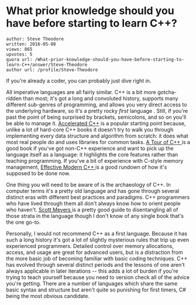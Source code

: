 # What prior knowledge should you have before starting to learn C++?

	author: Steve Theodore
	written: 2016-05-08
	views: 865
	upvotes: 5
	quora url: /What-prior-knowledge-should-you-have-before-starting-to-learn-C++/answer/Steve-Theodore
	author url: /profile/Steve-Theodore


If you're already a coder, you can probably just dive right in.

 All imperative languages are all fairly similar. C++ is a bit more gotcha-ridden than most; it's got a long and convoluted history, supports many different sub-genres of programming, and allows you very direct access to the underlying hardware, so it's a pretty rocky _first_  language . Still, if you're past the point of being surprised by brackets, semicolons, and so on you'll be able to manage it. [Accelerated C++](http://amzn.to/1rIsVKR) is a popular starting point because, unlike a lot of hard-core C++ books it doesn't try to walk you through implementing every data structure and algorithm from scratch: it does what most real people do and uses libraries for common tasks. [A Tour of C++ ](http://amzn.to/1rBZk67) is a good book if you've got non-C++ experience and want to pick up the language itself as a language: it highlights the core features rather than teaching programming. If you've a bit of experience with C-style memory management, [Effective Modern C++ ](http://amzn.to/1rIrFY8) is a good rundown of how it's supposed to be done now.

One thing you will need to be aware of is the archaeology of C++. In computer terms it's a pretty old language and has gone through several distinct eras with different best practices and paradigms. C++ programmers who have lived through them all don't always know how to orient people who haven't. [Scott Meyers ](https://www.youtube.com/results?search_query=scott+meyers) is a pretty good guide to disentangling all of those strata in the language though I don't know of any single book that's the one go-to.

Personally, I would not recommend C++ as a first language. Because it has such a long history it's got a lot of slightly mysterious rules that trip up even experienced programmers. Detailed control over memory allocations, access, and usage are great for advanced users, but is a distraction from the more basic job of becoming familiar with basic coding techniques. C++ has evolved through several distinct periods and the lessons of one aren't always applicable in later iterations -- this adds a lot of burden if you're trying to teach yourself because you need to version check all of the advice you're getting. There are a number of languages which share the same basic syntax and structure but aren't quite so punishing for first timers, C# being the most obvious candidate.

